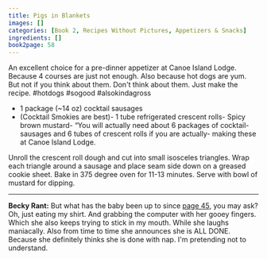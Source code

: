```yaml
---
title: Pigs in Blankets
images: []
categories: [Book 2, Recipes Without Pictures, Appetizers & Snacks]
ingredients: []
book2page: 58
---
```


An excellent choice for a pre-dinner appetizer at Canoe Island Lodge. Because 4 courses are just not enough. 
Also because hot dogs are yum. But not if you think about them. Don't think about them. Just make the recipe. #hotdogs #sogood #alsokindagross 

- 1 package (~14 oz) cocktail sausages
- (Cocktail Smokies are best)- 1 tube refrigerated crescent rolls- Spicy brown mustard- “You will actually need about 6 packages of cocktail- sausages and 6 tubes of crescent rolls if you are actually- making these at Canoe Island Lodge.

Unroll the crescent roll dough and cut into small isosceles triangles. Wrap each triangle around a sausage and place seam side down on a greased cookie sheet. Bake in 375 degree oven for 11-13 minutes. Serve with bowl of mustard for dipping. 

----
**Becky Rant:**
But what has the baby been up to since [page 45](Vegetable_Dip_in_a_Bread_Bowl.md), you may ask? Oh, just eating my shirt. And grabbing the computer with her gooey fingers. Which she also keeps trying to stick in my mouth. While she laughs maniacally. Also from time to time she announces she is ALL DONE. Because she definitely thinks she is done with nap. I'm pretending not to understand.